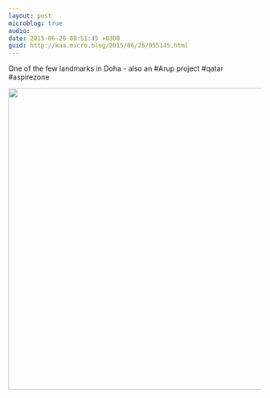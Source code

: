 ```yaml
---
layout: post
microblog: true
audio: 
date: 2015-06-26 08:51:45 +0300
guid: http://kaa.micro.blog/2015/06/26/055145.html
---
```

One of the few landmarks in Doha - also an #Arup project #qatar #aspirezone

<img src="http://www.kaa.bz/uploads/2018/aae4f18a96.jpg" width="600" height="600" />
